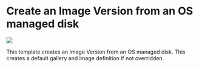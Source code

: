 # Create an Image Version from an OS managed disk

<a href="https://portal.azure.com/#create/Microsoft.Template/uri/https%3A%2F%2Fraw.githubusercontent.com%2FAzure%2Fazure-quickstart-templates%2Fmaster%2F101-sig-create-version-from-manageddisk%2Fazuredeploy.json" target="_blank">
    <img src="http://azuredeploy.net/deploybutton.png"/>
</a>

This template creates an Image Version from an OS managed disk. This creates a default gallery and image definition if not overridden.
